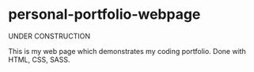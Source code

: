 # personal-portfolio-webpage

UNDER CONSTRUCTION

This is my web page which demonstrates my coding portfolio. Done with HTML, CSS, SASS.
